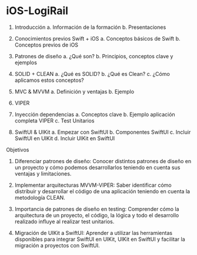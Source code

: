 # iOS-LogiRail

1. Introducción
    a. Información de la formación 
    b. Presentaciones

2. Conocimientos previos Swift + iOS
    a. Conceptos básicos de Swift
    b. Conceptos previos de iOS

3. Patrones de diseño
    a. ¿Qué son?
    b. Principios, conceptos clave y ejemplos

4. SOLID + CLEAN
    a. ¿Qué es SOLID?
    b. ¿Qué es Clean?
    c. ¿Cómo aplicamos estos conceptos?
    
5. MVC & MVVM
    a. Definición y ventajas
    b. Ejemplo

6. VIPER

7. Inyección dependencias
    a. Conceptos clave
    b. Ejemplo aplicación completa VIPER
    c. Test Unitarios

8. SwiftUI & UIKit
    a. Empezar con SwiftUI
    b. Componentes SwiftUI
    c. Incluir SwiftUI en UIKit
    d. Incluir UIKit en SwiftUI


Objetivos

1. Diferenciar patrones de diseño: Conocer distintos patrones de diseño en un proyecto y cómo podemos desarrollarlos teniendo en cuenta sus ventajas y limitaciones.

2. Implementar arquitecturas MVVM-VIPER: Saber identificar cómo distribuir y desarrollar el código de una aplicación teniendo en cuenta la metodología CLEAN.

3. Importancia de patrones de diseño en testing: Comprender cómo la arquitectura de un proyecto, el código, la lógica y todo el desarrollo realizado influye al realizar test unitarios.

4. Migración de UIKit a SwiftUI: Aprender a utilizar las herramientas disponibles para integrar SwiftUI en UIKit, UIKit en SwiftUI y facilitar la migración a proyectos con SwiftUI.
